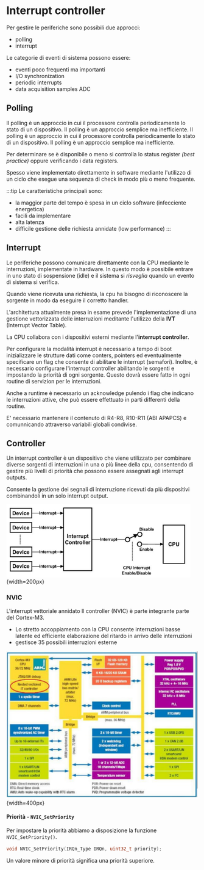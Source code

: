 # Interrupt controller

Per gestire le periferiche sono possibili due approcci:

- polling
- interrupt

Le categorie di eventi di sistema possono essere:

- eventi poco frequenti ma importanti
- I/O synchronization
- periodic interrupts
- data acquisition samples ADC

## Polling

Il polling è un approccio in cui il processore controlla periodicamente lo stato di un dispositivo. Il polling è un approccio semplice ma inefficiente. Il polling è un approccio in cui il processore controlla periodicamente lo stato di un dispositivo. Il polling è un approccio semplice ma inefficiente.

Per determinare se è disponibile o meno si controlla lo status register _(best practice)_ oppure verificando i data registers.

Spesso viene implementato direttamente in software mediante l'utilizzo di un ciclo che esegue una sequenza di check in modo più o meno frequente.

:::tip
Le caratteristiche principali sono:

- la maggior parte del tempo è spesa in un ciclo software (infecciente energetica)
- facili da implementare
- alta latenza
- difficile gestione delle richiesta annidate (low performance)
:::

## Interrupt

Le periferiche possono comunicare direttamente con la CPU mediante le interruzioni, implementate in hardware. In questo modo è possibile entrare in uno stato di sospensione (idle) e il sistema si _risveglia_ quando un evento di sistema si verifica.

Quando viene ricevuta una richiesta, la cpu ha bisogno di riconoscere la sorgente in modo da eseguire il corretto handler. 

L'architettura attualmente presa in esame prevede l'implementazione di una gestione vettorizzata delle interruzioni meditante l'utilizzo della **IVT** (Interrupt Vector Table).

La CPU collabora con i dispositivi esterni mediante l'**interrupt controller**.

Per configurare la modalità interrupt è necessario a tempo di boot inizializzare le strutture dati come conters, pointers ed eventualmente specificare un flag che consente di abilitare le interrupt (semafori). Inoltre, è necessario configurare l'interrupt controller abilitando le sorgenti e impostando la priorità di ogni sorgente. Questo dovrà essere fatto in ogni routine di servizion per le interruzioni.

Anche a runtime è necessario un acknowledge pulendo i flag che indicano le interruzioni attive, che può essere effettuato in parti differenti della routine.

E' necessario mantenere il contenuto di R4-R8, R10-R11 (ABI APAPCS) e comunnicando attraverso variabili globali condivise.

## Controller

Un interrupt controller è un dispositivo che viene utilizzato per combinare diverse sorgenti di interruzioni in una o più linee della cpu, consentendo di gestire più livelli di priorità che possono essere assegnati agli interrupt outputs. 

Consente la gestione dei segnali di interruzione ricevuti da più dispositivi combinandoli in un solo interrupt output.

![](../images/14_ic.png){width=200px}

### NVIC

L'interrupt vettoriale annidato Il controller (NVIC) è parte integrante
parte del Cortex-M3.

- Lo stretto accoppiamento con la CPU consente interruzioni basse latente ed efficiente elaborazione del ritardo in arrivo delle interruzioni
- gestisce 35 possibili interruzioni esterne

![NVIC](../images/14_nvic.png){width=400px}


#### Priorità - `NVIC_SetPriority`

Per impostare la priorità abbiamo a disposizione la funzione `NVIC_SetPriority()`.

```c
void NVIC_SetPriority(IRQn_Type IRQn, uint32_t priority);
```

Un valore minore di priorità significa una priorità superiore.